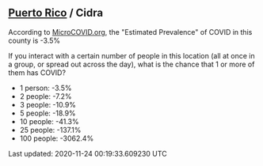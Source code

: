 
## [Puerto Rico](/united-states/puerto-rico) / Cidra

According to [MicroCOVID.org](http://microcovid.org),
the "Estimated Prevalence" of COVID in this county is -3.5%

If you interact with a certain number of people in this location
(all at once in a group, or spread out across the day), what is the chance that
1 or more of them has COVID?

- 1 person: -3.5%
- 2 people: -7.2%
- 3 people: -10.9%
- 5 people: -18.9%
- 10 people: -41.3%
- 25 people: -137.1%
- 100 people: -3062.4%

Last updated: 2020-11-24 00:19:33.609230 UTC
